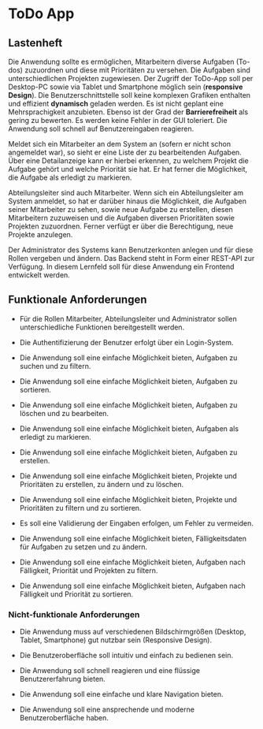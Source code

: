 # ToDo App

## Lastenheft

Die Anwendung sollte es ermöglichen, Mitarbeitern diverse Aufgaben (To-dos) zuzuordnen und diese mit Prioritäten zu versehen. Die Aufgaben sind unterschiedlichen Projekten zugewiesen. Der Zugriff der ToDo-App soll per Desktop-PC sowie via Tablet und Smartphone möglich sein (**responsive Design**). Die Benutzerschnittstelle soll keine komplexen Grafiken enthalten und effizient **dynamisch** geladen werden. Es ist nicht geplant eine Mehrsprachigkeit anzubieten. Ebenso ist der Grad der **Barrierefreiheit** als gering zu bewerten. Es werden keine Fehler in der GUI toleriert. Die Anwendung soll schnell auf Benutzereingaben reagieren.

Meldet sich ein Mitarbeiter an dem System an (sofern er nicht schon angemeldet war), so sieht er eine Liste der zu bearbeitenden Aufgaben. Über eine Detailanzeige kann er hierbei erkennen, zu welchem Projekt die Aufgabe gehört und welche Priorität sie hat. Er hat ferner die Möglichkeit, die Aufgabe als erledigt zu markieren.

Abteilungsleiter sind auch Mitarbeiter. Wenn sich ein Abteilungsleiter am System anmeldet, so hat er darüber hinaus die Möglichkeit, die Aufgaben seiner Mitarbeiter zu sehen, sowie neue Aufgabe zu erstellen, diesen Mitarbeitern zuzuweisen und die Aufgaben diversen Prioritäten sowie Projekten zuzuordnen. Ferner verfügt er über die Berechtigung, neue Projekte anzulegen.

Der Administrator des Systems kann Benutzerkonten anlegen und für diese Rollen vergeben und ändern. Das Backend steht in Form einer REST-API zur Verfügung. In diesem Lernfeld soll für diese Anwendung ein Frontend entwickelt werden.

## Funktionale Anforderungen

* Für die Rollen Mitarbeiter, Abteilungsleiter und Administrator sollen unterschiedliche Funktionen bereitgestellt werden.

* Die Authentifizierung der Benutzer erfolgt über ein Login-System.

* Die Anwendung soll eine einfache Möglichkeit bieten, Aufgaben zu suchen und zu filtern.

* Die Anwendung soll eine einfache Möglichkeit bieten, Aufgaben zu sortieren.

* Die Anwendung soll eine einfache Möglichkeit bieten, Aufgaben zu löschen und zu bearbeiten.

* Die Anwendung soll eine einfache Möglichkeit bieten, Aufgaben als erledigt zu markieren.

* Die Anwendung soll eine einfache Möglichkeit bieten, Aufgaben zu erstellen.

* Die Anwendung soll eine einfache Möglichkeit bieten, Projekte und Prioritäten zu erstellen, zu ändern und zu löschen.

* Die Anwendung soll eine einfache Möglichkeit bieten, Projekte und Prioritäten zu filtern und zu sortieren.

* Es soll eine Validierung der Eingaben erfolgen, um Fehler zu vermeiden.

* Die Anwendung soll eine einfache Möglichkeit bieten, Fälligkeitsdaten für Aufgaben zu setzen und zu ändern.

* Die Anwendung soll eine einfache Möglichkeit bieten, Aufgaben nach Fälligkeit, Priorität und Projekten zu filtern.

* Die Anwendung soll eine einfache Möglichkeit bieten, Aufgaben nach Fälligkeit und Priorität zu sortieren.



### Nicht-funktionale Anforderungen

* Die Anwendung muss auf verschiedenen Bildschirmgrößen (Desktop, Tablet, Smartphone) gut nutzbar sein (Responsive Design).

* Die Benutzeroberfläche soll intuitiv und einfach zu bedienen sein.

* Die Anwendung soll schnell reagieren und eine flüssige Benutzererfahrung bieten.

* Die Anwendung soll eine einfache und klare Navigation bieten.

* Die Anwendung soll eine ansprechende und moderne Benutzeroberfläche haben.

